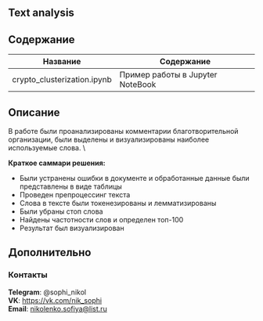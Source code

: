 ## Text analysis


## Содержание 

| Название | Содержание | 
|----------------|----------------|
| crypto_clusterization.ipynb | Пример работы в Jupyter NoteBook |


## Описание

В работе были проанализированы комментарии благотворительной организации, были выделены и визуализированы наиболее используемые слова. \

**Краткое саммари решения:**
- Были устранены ошибки в документе и обработанные данные были представлены в виде таблицы
- Проведен препроцессинг текста
- Слова в тексте были токенезированы и лемматизированы
- Были убраны стоп слова
- Найдены частотности слов и определен топ-100
- Результат был визуализирован


## Дополнительно

  

###                                                                    Контакты


  **Telegram**: @sophi_nikol\
  **VK**: https://vk.com/nik_sophi \
  **Email**: nikolenko.sofiya@list.ru 
  
